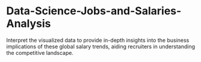 # Data-Science-Jobs-and-Salaries-Analysis
Interpret the visualized data to provide in-depth insights into the business implications of these global salary trends, aiding recruiters in understanding the competitive landscape.
